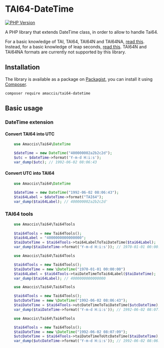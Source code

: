 # TAI64-DateTime

[![PHP Version](https://img.shields.io/badge/php-%5E8.1-blue.svg)](https://img.shields.io/badge/php-%5E8.1-blue.svg)

A PHP library that extends DateTime class, in order to allow to handle Tai64.

For a basic knowledge of TAI, TAI64, TAI64N and TAI64NA, [read this](https://cr.yp.to/libtai/tai64.html).
Instead, for a basic knowledge of leap seconds, [read this](https://maia.usno.navy.mil/information/what-is-a-leap-second).
TAI64N and TAI64NA formats are currently not supported by this library.

## Installation

The library is available as a package on [Packagist](http://packagist.org/packages/amaccis/tai64-datetime), 
you can install it using [Composer](http://getcomposer.org).

```shell
composer require amaccis/tai64-datetime
```

## Basic usage

### DateTime extension

#### Convert TAI64 into UTC

```php
    use Amaccis\Tai64\DateTime

    $dateTime = new DateTime("400000002a2b2c2d");
    $utc = $dateTime->format('Y-m-d H:i:s');
    var_dump($utc); // 1992-06-02 08:06:43       
```

#### Convert UTC into TAI64

```php
    use Amaccis\Tai64\DateTime

    $dateTime = new DateTime("1992-06-02 08:06:43");
    $tai64Label = $dateTime->format("TAI64");
    var_dump($tai64Label); // 400000002a2b2c2d'
```

### TAI64 tools

```php
    use Amaccis\Tai64\Tai64Tools
    
    $tai64Tools = new Tai64Tools();
    $tai64Label = "4000000000000000";
    $taiDateTime = $tai64Tools->tai64LabelToTaiDateTime($tai64Label);
    var_dump($taiDateTime->format('Y-m-d H:i:s')); // 1970-01-01 00:00:00
```

```php
    use Amaccis\Tai64\Tai64Tools

    $tai64Tools = new Tai64Tools();
    $taiDateTime = new \DateTime("1970-01-01 00:00:00")
    $tai64Label = $tai64Tools->taiDateTimeToTai64Label($taiDateTime);
    var_dump($tai64Label); // 4000000000000000
```

```php
    use Amaccis\Tai64\Tai64Tools

    $tai64Tools = new Tai64Tools();
    $utcDateTime = new \DateTime("1992-06-02 08:06:43");
    $taiDateTime = $tai64Tools->utcDateTimeToTaiDateTime($utcDateTime);
    var_dump($taiDateTime->format('Y-m-d H:i:s')); // 1992-06-02 08:07:09
```

```php
    use Amaccis\Tai64\Tai64Tools

    $tai64Tools = new Tai64Tools();
    $taiDateTime = new \DateTime("1992-06-02 08:07:09");
    $utcDateTime = $tai64Tools->taiDateTimeToUtcDateTime($taiDateTime);
    var_dump($utcDateTime->format('Y-m-d H:i:s')); // 1992-06-02 08:06:43
```



